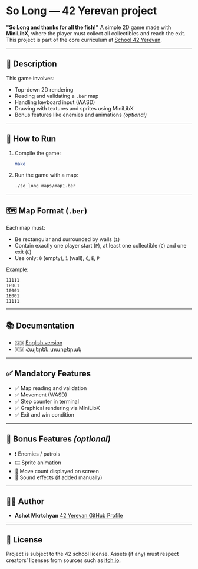 #  So Long — 42 Yerevan project

**"So Long and thanks for all the fish!"**
A simple 2D game made with **MiniLibX**, where the player must collect all collectibles and reach the exit.
This project is part of the core curriculum at [School 42 Yerevan](https://42yerevan.am).

---

## 📜 Description

This game involves:

* Top-down 2D rendering
* Reading and validating a `.ber` map
* Handling keyboard input (WASD)
* Drawing with textures and sprites using MiniLibX
* Bonus features like enemies and animations *(optional)*

---

## 🚀 How to Run

1. Compile the game:

   ```bash
   make
   ```

2. Run the game with a map:

   ```bash
   ./so_long maps/map1.ber
   ```

---

## 🗺️ Map Format (`.ber`)

Each map must:

* Be rectangular and surrounded by walls (`1`)
* Contain exactly one player start (`P`), at least one collectible (`C`) and one exit (`E`)
* Use only: `0` (empty), `1` (wall), `C`, `E`, `P`

Example:

```
11111  
1P0C1  
10001  
1E001  
11111  
```

---

## 📚 Documentation

* 🇬🇧 [English version](https://github.com/Ashot877/So_long/blob/main/README_EN.md)
* 🇦🇲 [Հայերեն տարբերակ](https://github.com/Ashot877/So_long/blob/main/README_HY.md)


---

## ✅ Mandatory Features

* ✅ Map reading and validation
* ✅ Movement (WASD)
* ✅ Step counter in terminal
* ✅ Graphical rendering via MiniLibX
* ✅ Exit and win condition

---

## 🌟 Bonus Features *(optional)*

* ❗ Enemies / patrols
* 🎞️ Sprite animation
* 🧮 Move count displayed on screen
* 🎵 Sound effects (if added manually)

---

## 🧑‍💻 Author

* **Ashot Mkrtchyan**
  [42 Yerevan GitHub Profile](https://github.com/Ashot877)

---

## 📄 License

Project is subject to the 42 school license. Assets (if any) must respect creators’ licenses from sources such as [itch.io](https://itch.io).
